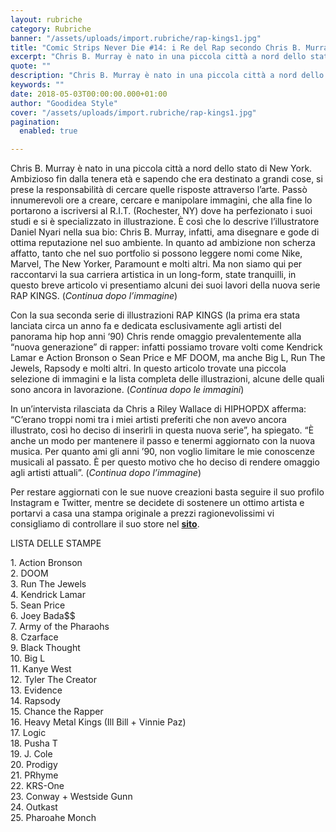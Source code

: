 ```yaml
---
layout: rubriche
category: Rubriche
banner: "/assets/uploads/import.rubriche/rap-kings1.jpg"
title: "Comic Strips Never Die #14: i Re del Rap secondo Chris B. Murray"
excerpt: "Chris B. Murray è nato in una piccola città a nord dello stato di New York. Ambizioso fin dalla tenera età e sapendo che era destinato a grandi cose, si prese la responsabilità di cercare quelle risposte attraverso l’arte. Passò innumerevoli ore a creare, cercare e manipolare immagini, che alla fine lo portarono a iscriversi [&hellip"
quote: ""
description: "Chris B. Murray è nato in una piccola città a nord dello stato di New York. Ambizioso fin dalla tenera età e sapendo che era destinato a grandi cose, si prese la responsabilità di cercare quelle risposte attraverso l’arte. Passò innumerevoli ore a creare, cercare e manipolare immagini, che alla fine lo portarono a iscriversi [&hellip"
keywords: ""
date: 2018-05-03T00:00:00.000+01:00
author: "Goodidea Style"
cover: "/assets/uploads/import.rubriche/rap-kings1.jpg"
pagination:
  enabled: true

---
```


Chris B. Murray è nato in una piccola città a nord dello stato di New York. Ambizioso fin dalla tenera età e sapendo che era destinato a grandi cose, si prese la responsabilità di cercare quelle risposte attraverso l’arte. Passò innumerevoli ore a creare, cercare e manipolare immagini, che alla fine lo portarono a iscriversi al R.I.T. (Rochester, NY) dove ha perfezionato i suoi studi e si è specializzato in illustrazione. È così che lo descrive l’illustratore Daniel Nyari nella sua bio: Chris B. Murray, infatti, ama disegnare e gode di ottima reputazione nel suo ambiente. In quanto ad ambizione non scherza affatto, tanto che nel suo portfolio si possono leggere nomi come Nike, Marvel, The New Yorker, Paramount e molti altri. Ma non siamo qui per raccontarvi la sua carriera artistica in un long-form, state tranquilli, in questo breve articolo vi presentiamo alcuni dei suoi lavori della nuova serie RAP KINGS. (_Continua dopo l’immagine_)

Con la sua seconda serie di illustrazioni RAP KINGS (la prima era stata lanciata circa un anno fa e dedicata esclusivamente agli artisti del panorama hip hop anni ‘90) Chris rende omaggio prevalentemente alla “nuova generazione” di rapper: infatti possiamo trovare volti come Kendrick Lamar e Action Bronson o Sean Price e MF DOOM, ma anche Big L, Run The Jewels, Rapsody e molti altri. In questo articolo trovate una piccola selezione di immagini e la lista completa delle illustrazioni, alcune delle quali sono ancora in lavorazione. (_Continua dopo le immagini_)

In un’intervista rilasciata da Chris a Riley Wallace di HIPHOPDX afferma: “C’erano troppi nomi tra i miei artisti preferiti che non avevo ancora illustrato, così ho deciso di inserirli in questa nuova serie”, ha spiegato. “È anche un modo per mantenere il passo e tenermi aggiornato con la nuova musica. Per quanto ami gli anni ’90, non voglio limitare le mie conoscenze musicali al passato. È per questo motivo che ho deciso di rendere omaggio agli artisti attuali”. (_Continua dopo l’immagine_)

Per restare aggiornati con le sue nuove creazioni basta seguire il suo profilo Instagram e Twitter, mentre se decidete di sostenere un ottimo artista e portarvi a casa una stampa originale a prezzi ragionevolissimi vi consigliamo di controllare il suo store nel [**sito**](http://cbmartworks.storenvy.com/).

LISTA DELLE STAMPE

1\. Action Bronson  
2\. DOOM  
3\. Run The Jewels  
4\. Kendrick Lamar  
5\. Sean Price  
6\. Joey Bada$$  
7\. Army of the Pharaohs  
8\. Czarface  
9\. Black Thought  
10\. Big L  
11\. Kanye West  
12\. Tyler The Creator  
13\. Evidence  
14\. Rapsody  
15\. Chance the Rapper  
16\. Heavy Metal Kings (Ill Bill + Vinnie Paz)  
17\. Logic  
18\. Pusha T  
19\. J. Cole  
20\. Prodigy  
21\. PRhyme  
22\. KRS-One  
23\. Conway + Westside Gunn  
24\. Outkast  
25\. Pharoahe Monch